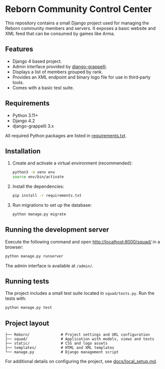 # Reborn Community Control Center

This repository contains a small Django project used for managing the Reborn community members and servers. It exposes a basic website and XML feed that can be consumed by games like Arma.

## Features

- Django 4 based project.
- Admin interface provided by [django-grappelli](https://github.com/sehmaschine/django-grappelli).
- Displays a list of members grouped by rank.
- Provides an XML endpoint and binary logo file for use in third‑party tools.
- Comes with a basic test suite.

## Requirements

- Python 3.11+
- Django 4.2
- django-grappelli 3.x

All required Python packages are listed in [requirements.txt](requirements.txt).

## Installation

1. Create and activate a virtual environment (recommended):

   ```bash
   python3 -m venv env
   source env/bin/activate
   ```

2. Install the dependencies:

   ```bash
   pip install -r requirements.txt
   ```

3. Run migrations to set up the database:

   ```bash
   python manage.py migrate
   ```

## Running the development server

Execute the following command and open <http://localhost:8000/squad/> in a browser:

```bash
python manage.py runserver
```

The admin interface is available at `/admin/`.

## Running tests

The project includes a small test suite located in `squad/tests.py`. Run the tests with:

```bash
python manage.py test
```

## Project layout

```
├── Reborn/              # Project settings and URL configuration
├── squad/               # Application with models, views and tests
├── static/              # CSS and logo assets
├── templates/           # HTML and XML templates
└── manage.py            # Django management script
```

For additional details on configuring the project, see [docs/local_setup.md](docs/local_setup.md).

